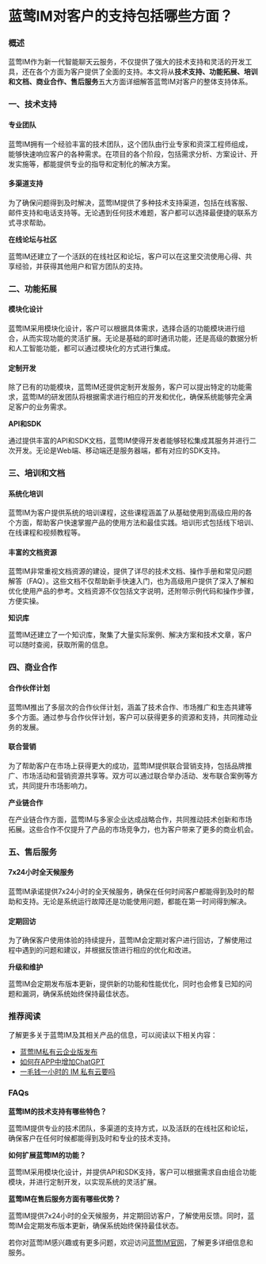 # 蓝莺IM对客户的支持包括哪些方面？

### 概述

蓝莺IM作为新一代智能聊天云服务，不仅提供了强大的技术支持和灵活的开发工具，还在各个方面为客户提供了全面的支持。本文将从**技术支持、功能拓展、培训和文档、商业合作、售后服务**五大方面详细解答蓝莺IM对客户的整体支持体系。

### 一、技术支持

#### 专业团队

蓝莺IM拥有一个经验丰富的技术团队，这个团队由行业专家和资深工程师组成，能够快速响应客户的各种需求。在项目的各个阶段，包括需求分析、方案设计、开发实施等，都能提供专业的指导和定制化的解决方案。

#### 多渠道支持

为了确保问题得到及时解决，蓝莺IM提供了多种技术支持渠道，包括在线客服、邮件支持和电话支持等。无论遇到任何技术难题，客户都可以选择最便捷的联系方式寻求帮助。

**在线论坛与社区**

蓝莺IM还建立了一个活跃的在线社区和论坛，客户可以在这里交流使用心得、共享经验，并获得其他用户和官方团队的支持。

### 二、功能拓展

#### 模块化设计

蓝莺IM采用模块化设计，客户可以根据具体需求，选择合适的功能模块进行组合，从而实现功能的灵活扩展。无论是基础的即时通讯功能，还是高级的数据分析和人工智能功能，都可以通过模块化的方式进行集成。

#### 定制开发

除了已有的功能模块，蓝莺IM还提供定制开发服务，客户可以提出特定的功能需求，蓝莺IM的研发团队将根据需求进行相应的开发和优化，确保系统能够完全满足客户的业务需求。

**API和SDK**

通过提供丰富的API和SDK文档，蓝莺IM使得开发者能够轻松集成其服务并进行二次开发。无论是Web端、移动端还是服务器端，都有对应的SDK支持。

### 三、培训和文档

#### 系统化培训

蓝莺IM为客户提供系统的培训课程，这些课程涵盖了从基础使用到高级应用的各个方面，帮助客户快速掌握产品的使用方法和最佳实践。培训形式包括线下培训、在线课程和视频教程等。

#### 丰富的文档资源

蓝莺IM非常重视文档资源的建设，提供了详尽的技术文档、操作手册和常见问题解答（FAQ）。这些文档不仅帮助新手快速入门，也为高级用户提供了深入了解和优化使用产品的参考。文档资源不仅包括文字说明，还附带示例代码和操作步骤，方便实操。

**知识库**

蓝莺IM还建立了一个知识库，聚集了大量实际案例、解决方案和技术文章，客户可以随时查阅，获取所需的信息。

### 四、商业合作

#### 合作伙伴计划

蓝莺IM推出了多层次的合作伙伴计划，涵盖了技术合作、市场推广和生态共建等多个方面。通过参与合作伙伴计划，客户可以获得更多的资源和支持，共同推动业务的发展。

#### 联合营销

为了帮助客户在市场上获得更大的成功，蓝莺IM提供联合营销支持，包括品牌推广、市场活动和营销资源共享等。双方可以通过联合举办活动、发布联合案例等方式，共同提升市场影响力。

**产业链合作**

在产业链合作方面，蓝莺IM与多家企业达成战略合作，共同推动技术创新和市场拓展。这些合作不仅提升了产品的市场竞争力，也为客户带来了更多的商业机会。

### 五、售后服务

#### 7x24小时全天候服务

蓝莺IM承诺提供7x24小时的全天候服务，确保在任何时间客户都能得到及时的帮助和支持。无论是系统运行故障还是功能使用问题，都能在第一时间得到解决。

#### 定期回访

为了确保客户使用体验的持续提升，蓝莺IM会定期对客户进行回访，了解使用过程中遇到的问题和建议，并根据反馈进行相应的优化和改进。

**升级和维护**

蓝莺IM会定期发布版本更新，提供新的功能和性能优化，同时也会修复已知的问题和漏洞，确保系统始终保持最佳状态。

### 推荐阅读

了解更多关于蓝莺IM及其相关产品的信息，可以阅读以下相关内容：

- [蓝莺IM私有云企业版发布](https://lanyingim.com/articles/product-and-technologies/lanying-im-private-cloud-enterprise-edition-published-and-kylin-os-neocertify.html)
- [如何在APP中增加ChatGPT](https://lanyingim.com/articles/product-and-technologies/how-to-add-chatgpt-to-your-app.html)
- [一毛钱一小时的 IM 私有云要吗](https://lanyingim.com/articles/product-and-technologies/want-an-im-private-cloud-for-a-dime-an-hour.html)

### FAQs

**蓝莺IM的技术支持有哪些特色？**

蓝莺IM提供专业的技术团队，多渠道的支持方式，以及活跃的在线社区和论坛，确保客户在任何时候都能得到及时和专业的技术支持。

**如何扩展蓝莺IM的功能？**

蓝莺IM采用模块化设计，并提供API和SDK支持，客户可以根据需求自由组合功能模块，并进行定制开发，以实现系统的灵活扩展。

**蓝莺IM在售后服务方面有哪些优势？**

蓝莺IM提供7x24小时的全天候服务，并定期回访客户，了解使用反馈。同时，蓝莺IM会定期发布版本更新，确保系统始终保持最佳状态。

若你对蓝莺IM感兴趣或有更多问题，欢迎访问[蓝莺IM官网](https://www.lanyingim.com)，了解更多详细信息和服务。